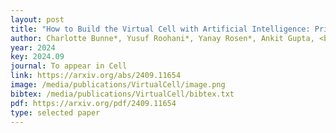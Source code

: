 ```yaml
--- 
layout: post
title: "How to Build the Virtual Cell with Artificial Intelligence: Priorities and Opportunities"
author: Charlotte Bunne*, Yusuf Roohani*, Yanay Rosen*, Ankit Gupta, <b><u>Xikun Zhang</u></b>, Marcel Roed, Theo Alexandrov, Mohammed AlQuraishi, Patricia Brennan, Daniel B. Burkhardt, Andrea Califano, Jonah Cool, Abby F. Dernburg, Kirsty Ewing, Emily B. Fox, Matthias Haury, Amy E. Herr, Eric Horvitz, Patrick D. Hsu, Viren Jain, Gregory R. Johnson, Thomas Kalil, David R. Kelley, Shana O. Kelley, Anna Kreshuk, Tim Mitchison, Stephani Otte, Jay Shendure, Nicholas J. Sofroniew, Fabian Theis, Christina V. Theodoris, Srigokul Upadhyayula, Marc Valer, Bo Wang, Eric Xing, Serena Yeung-Levy, Marinka Zitnik, Theofanis Karaletsos, Aviv Regev, Emma Lundberg, Jure Leskovec, Stephen R. Quake (*equal contribution)
year: 2024
key: 2024.09
journal: To appear in Cell
link: https://arxiv.org/abs/2409.11654
image: /media/publications/VirtualCell/image.png
bibtex: /media/publications/VirtualCell/bibtex.txt
pdf: https://arxiv.org/pdf/2409.11654
type: selected paper
---
```


